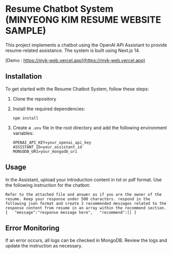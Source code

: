 Resume Chatbot System (MINYEONG KIM RESUME WEBSITE SAMPLE)
=====================

This project implements a chatbot using the OpenAI API Assistant to provide resume-related assistance. The system is built using Next.js 14.

[Demo : https://myk-web.vercel.app](https://myk-web.vercel.app)

Installation
------------

To get started with the Resume Chatbot System, follow these steps:

1.  Clone the repository
    
2.  Install the required dependencies:
    
    `npm install`
    
3.  Create a `.env` file in the root directory and add the following environment variables:

    ```
    OPENAI_API_KEY=your_openai_api_key
    ASSISTANT_ID=your_assistant_id
    MONGODB_URI=your_mongodb_uri
    ```
    

Usage
-----

In the Assistant, upload your introduction content in txt or pdf format. Use the following instruction for the chatbot:

```
Refer to the attached file and answer as if you are the owner of the resume. Keep your response under 500 characters. respond in the following json format and create 3 recommended messages related to the response content from resume in an array within the recommend section.  {   "message":"response message here",   "recommend":[] }

```

Error Monitoring
--------------

If an error occurs, all logs can be checked in MongoDB. Review the logs and update the instruction as necessary.
